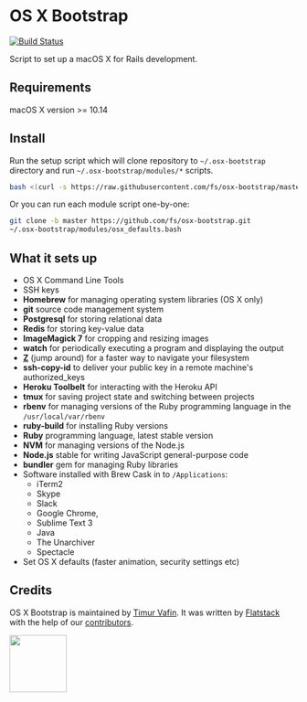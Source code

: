 # OS X Bootstrap

[![Build Status](https://travis-ci.org/fs/osx-bootstrap.svg?branch=master)](https://travis-ci.org/fs/osx-bootstrap)

Script to set up a macOS X for Rails development.

## Requirements

macOS X version >= 10.14

## Install

Run the setup script which will clone repository to `~/.osx-bootstrap` directory
and run `~/.osx-bootstrap/modules/*` scripts.

```bash
bash <(curl -s https://raw.githubusercontent.com/fs/osx-bootstrap/master/bin/setup)
```

Or you can run each module script one-by-one:

```bash
git clone -b master https://github.com/fs/osx-bootstrap.git
~/.osx-bootstrap/modules/osx_defaults.bash
```

## What it sets up

* OS X Command Line Tools
* SSH keys
* **Homebrew** for managing operating system libraries (OS X only)
* **git** source code management system
* **Postgresql** for storing relational data
* **Redis** for storing key-value data
* **ImageMagick 7** for cropping and resizing images
* **watch** for periodically executing a program and displaying the output
* **[Z](https://github.com/rupa/z)** (jump around) for a faster way to navigate your filesystem
* **ssh-copy-id** to deliver your public key in a remote machine's authorized_keys
* **Heroku Toolbelt** for interacting with the Heroku API
* **tmux** for saving project state and switching between projects
* **rbenv** for managing versions of the Ruby programming language in the `/usr/local/var/rbenv`
* **ruby-build** for installing Ruby versions
* **Ruby** programming language, latest stable version
* **NVM** for managing versions of the Node.js
* **Node.js** stable for writing JavaScript general-purpose code
* **bundler** gem for managing Ruby libraries
* Software installed with Brew Cask in to `/Applications`:
  * iTerm2
  * Skype
  * Slack
  * Google Chrome,
  * Sublime Text 3
  * Java
  * The Unarchiver
  * Spectacle
* Set OS X defaults (faster animation, security settings etc)

## Credits

OS X Bootstrap is maintained by [Timur Vafin](http://github.com/timurvafin).
It was written by [Flatstack](http://www.flatstack.com) with the help of our
[contributors](http://github.com/fs/osx-bootstrap/contributors).

[<img src="http://www.flatstack.com/logo.svg" width="100"/>](http://www.flatstack.com)
